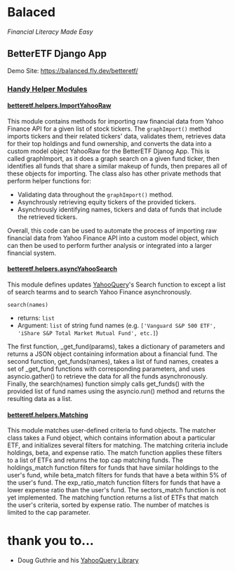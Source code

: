 # Balaced
*Financial Literacy Made Easy*

## BetterETF Django App

Demo Site: https://balanced.fly.dev/betteretf/

### [Handy Helper Modules](https://github.com/blakedaniel/Balanced_Website/tree/main/balanced_project/betteretf/helpers)

#### [betteretf.helpers.ImportYahooRaw](https://github.com/blakedaniel/Balanced_Website/blob/main/balanced_project/betteretf/helpers/ImportYahooRaw.py)

This module contains methods for importing raw financial data from Yahoo Finance API for a given list of stock tickers. The `graphImport()` method imports tickers and their related tickers' data, validates them, retrieves data for their top holdings and fund ownership, and converts the data into a custom model object YahooRaw for the BetterETF Djanog App. This is called graphImport, as it does a graph search on a given fund ticker, then identifies all funds that share a similar makeup of funds, then prepares all of these objects for importing. The class also has other private methods that perform helper functions for:

- Validating data throughout the `graphImport()` method.
- Asynchrously retrieving equity tickers of the provided tickers.
- Asynchrously identifying names, tickers and data of funds that include the retrieved tickers.

Overall, this code can be used to automate the process of importing raw financial data from Yahoo Finance API into a custom model object, which can then be used to perform further analysis or integrated into a larger financial system.

#### [betteretf.helpers.asyncYahooSearch](https://github.com/blakedaniel/Balanced_Website/blob/main/balanced_project/betteretf/helpers/asyncYahooSearch.py)

This module defines updates [YahooQuery](https://yahooquery.dpguthrie.com)'s Search function to except a list of search tearms and to search Yahoo Finance asynchronously.

`search(names)`

- returns: `list`
- Argument: `list` of string fund names (e.g. `['Vanguard S&P 500 ETF', 'iShare S&P Total Market Mutual Fund', etc.]`)


The first function, _get_fund(params), takes a dictionary of parameters and returns a JSON object containing information about a financial fund. The second function, get_funds(names), takes a list of fund names, creates a set of _get_fund functions with corresponding parameters, and uses asyncio.gather() to retrieve the data for all the funds asynchronously. Finally, the search(names) function simply calls get_funds() with the provided list of fund names using the asyncio.run() method and returns the resulting data as a list.


#### [betteretf.helpers.Matching](https://github.com/blakedaniel/Balanced_Website/blob/main/balanced_project/betteretf/helpers/matching.py)

This module matches user-defined criteria to fund objects. The matcher class takes a Fund object, which contains information about a particular ETF, and initializes several filters for matching. The matching criteria include holdings, beta, and expense ratio. The match function applies these filters to a list of ETFs and returns the top cap matching funds. The holdings_match function filters for funds that have similar holdings to the user's fund, while beta_match filters for funds that have a beta within 5% of the user's fund. The exp_ratio_match function filters for funds that have a lower expense ratio than the user's fund. The sectors_match function is not yet implemented. The matching function returns a list of ETFs that match the user's criteria, sorted by expense ratio. The number of matches is limited to the cap parameter.

# thank you to...
- Doug Guthrie and his [YahooQuery Library](https://yahooquery.dpguthrie.com)
